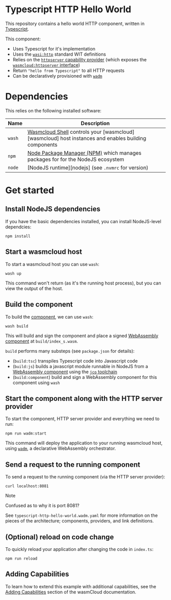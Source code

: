 # Typescript HTTP Hello World

This repository contains a hello world HTTP component, written in [Typescript][ts].

This component:

- Uses Typescript for it's implementation
- Uses the [`wasi:http`][wasi-http] standard WIT definitions
- Relies on the [`httpserver` capability provider][httpserver-provider] (which exposes the [`wasmcloud:httpserver` interface][httpserver-interface])
- Return `"hello from Typescript"` to all HTTP requests
- Can be declaratively provisioned with [`wadm`][wadm]

[ts]: https://www.typescriptlang.org/
[wasi-http]: https://github.com/WebAssembly/wasi-http
[httpserver-provider]: https://github.com/wasmCloud/wasmCloud/tree/main/crates/providers/http-server
[httpserver-interface]: https://github.com/wasmCloud/interfaces/tree/main/httpserver
[wadm]: https://github.com/wasmCloud/wadm

# Dependencies

This relies on the following installed software:

| Name   | Description                                                                                                 |
| ------ | ----------------------------------------------------------------------------------------------------------- |
| `wash` | [Wasmcloud Shell][wash] controls your [wasmcloud][wasmcloud] host instances and enables building components |
| `npm`  | [Node Package Manager (NPM)][npm] which manages packages for for the NodeJS ecosystem                       |
| `node` | [NodeJS runtime][nodejs] (see `.nvmrc` for version)                                                         |

[wash]: https://github.com/wasmCloud/wasmCloud/tree/main/crates/wash-cli
[node]: https://nodejs.org
[npm]: https://github.com/npm/cli

# Get started

## Install NodeJS dependencies

If you have the basic dependencies installed, you can install NodeJS-level dependcies:

```console
npm install
```

## Start a wasmcloud host

To start a wasmcloud host you can use `wash`:

```console
wash up
```

This command won't return (as it's the running host process), but you can view the output of the host.

## Build the component

To build the [component][wasmcloud-component], we can use `wash`:

```console
wash build
```

This will build and sign the component and place a signed [WebAssembly component][wasm-component] at `build/index_s.wasm`.

`build` performs many substeps (see `package.json` for details):

- (`build:tsc`) transpiles Typescript code into Javascript code
- (`build:js`) builds a javascript module runnable in NodeJS from a [WebAssembly component][wasm-component] using the [`jco` toolchain][jco]
- (`build:component`) build and sign a WebAssembly component for this component using `wash`

[wasmcloud-component]: https://wasmcloud.com/docs/concepts/webassembly-components
[wasm-component]: https://component-model.bytecodealliance.org/
[jco]: https://github.com/bytecodealliance/jco

## Start the component along with the HTTP server provider

To start the component, HTTP server provider and everything we need to run:

```console
npm run wadm:start
```

This command will deploy the application to your running wasmcloud host, using [`wadm`][wadm], a declarative WebAssembly orchestrator.

## Send a request to the running component

To send a request to the running component (via the HTTP server provider):

```console
curl localhost:8081
```

> [!NOTE]
> Confused as to why it is port 8081?
>
> See `typescript-http-hello-world.wadm.yaml` for more information on the pieces of the architecture;
> components, providers, and link definitions.

## (Optional) reload on code change

To quickly reload your application after changing the code in `index.ts`:

```console
npm run reload
```

## Adding Capabilities

To learn how to extend this example with additional capabilities, see the [Adding Capabilities](https://wasmcloud.com/docs/tour/adding-capabilities?lang=typescript) section of the wasmCloud documentation.
